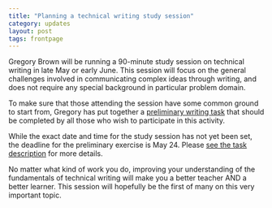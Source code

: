 ```yaml
---
title: "Planning a technical writing study session"
category: updates
layout: post
tags: frontpage
---
```


Gregory Brown will be running a 90-minute study session on technical writing in
late May or early June. This session will focus on the general challenges
involved in communicating complex ideas through writing, and does not require
any special background in particular problem domain.

To make sure that those attending the session have some common ground to
start from, Gregory has put together a [preliminary writing task](http://forum.mendicantuniversity.org/discussion/17/task-for-the-upcoming-technical-writing-session) 
that should be completed by all those who wish to participate in this 
activity.

While the exact date and time for the study session has not yet been set, 
the deadline for the preliminary exercise is May 24. Please [see the task
description](http://forum.mendicantuniversity.org/discussion/17/task-for-the-upcoming-technical-writing-session) for more details.

No matter what kind of work you do, improving your understanding of the
fundamentals of technical writing will make you a better 
teacher AND a better learner. This session will hopefully be the first
of many on this very important topic.
